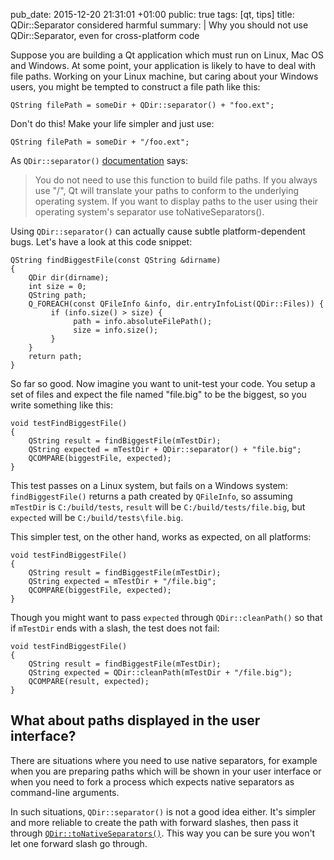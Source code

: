 pub_date: 2015-12-20 21:31:01 +01:00
public: true
tags: [qt, tips]
title: QDir::Separator considered harmful
summary: |
    Why you should not use QDir::Separator, even for cross-platform code

Suppose you are building a Qt application which must run on Linux, Mac OS and Windows. At some point, your application is likely to have to deal with file paths. Working on your Linux machine, but caring about your Windows users, you might be tempted to construct a file path like this:

```
QString filePath = someDir + QDir::separator() + "foo.ext";
```

Don't do this! Make your life simpler and just use:

```
QString filePath = someDir + "/foo.ext";
```

As `QDir::separator()` [documentation][qdirsepdoc] says:

> You do not need to use this function to build file paths. If you always use "/", Qt will translate your paths to conform to the underlying operating system. If you want to display paths to the user using their operating system's separator use toNativeSeparators().

Using `QDir::separator()` can actually cause subtle platform-dependent bugs. Let's have a look at this code snippet:

```
QString findBiggestFile(const QString &dirname)
{
    QDir dir(dirname);
    int size = 0;
    QString path;
    Q_FOREACH(const QFileInfo &info, dir.entryInfoList(QDir::Files)) {
         if (info.size() > size) {
              path = info.absoluteFilePath();
              size = info.size();
         }
    }
    return path;
}
```

So far so good. Now imagine you want to unit-test your code. You setup a set of files and expect the file named "file.big" to be the biggest, so you write something like this:

```
void testFindBiggestFile()
{
    QString result = findBiggestFile(mTestDir);
    QString expected = mTestDir + QDir::separator() + "file.big";
    QCOMPARE(biggestFile, expected);
}
```

This test passes on a Linux system, but fails on a Windows system: `findBiggestFile()` returns a path created by `QFileInfo`, so assuming `mTestDir` is `C:/build/tests`, `result` will be `C:/build/tests/file.big`, but `expected` will be `C:/build/tests\file.big`.

This simpler test, on the other hand, works as expected, on all platforms:

```
void testFindBiggestFile()
{
    QString result = findBiggestFile(mTestDir);
    QString expected = mTestDir + "/file.big";
    QCOMPARE(biggestFile, expected);
}
```

Though you might want to pass `expected` through `QDir::cleanPath()` so that if `mTestDir` ends with a slash, the test does not fail:

```
void testFindBiggestFile()
{
    QString result = findBiggestFile(mTestDir);
    QString expected = QDir::cleanPath(mTestDir + "/file.big");
    QCOMPARE(result, expected);
}
```

## What about paths displayed in the user interface?

There are situations where you need to use native separators, for example when you are preparing paths which will be shown in your user interface or when you need to fork a process which expects native separators as command-line arguments.

In such situations, `QDir::separator()` is not a good idea either. It's simpler and more reliable to create the path with forward slashes, then pass it through [`QDir::toNativeSeparators()`][tonativesep]. This way you can be sure you won't let one forward slash go through.

[qdirsepdoc]: http://doc.qt.io/qt-5/qdir.html#separator
[tonativesep]: http://doc.qt.io/qt-5/qdir.html#toNativeSeparators
